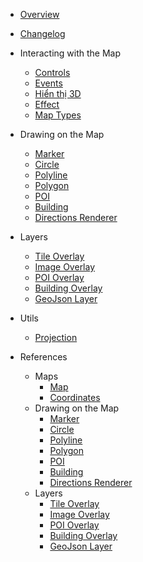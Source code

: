 - [Overview](/ "Map4dMap Android SDK")
- [Changelog](changelog.md)

- Interacting with the Map
  - [Controls](guides/map-controls.md)
  - [Events](guides/map-events.md)
  - [Hiển thị 3D](guides/3d.md)
  - [Effect](guides/map-effects.md)
  - [Map Types](guides/map-types.md)

- Drawing on the Map
  - [Marker](guides/marker.md)
  - [Circle](guides/circle.md)
  - [Polyline](guides/polyline.md)
  - [Polygon](guides/polygon.md)
  - [POI](guides/poi.md)
  - [Building](guides/building.md)
  - [Directions Renderer](guides/directions-renderer.md)

- Layers
  - [Tile Overlay](guides/tile-overlay.md)
  - [Image Overlay](guides/image-overlay.md)
  - [POI Overlay](guides/poi-overlay.md)
  - [Building Overlay](guides/building-overlay.md)
  - [GeoJson Layer](guides/geojson-layer.md)

- Utils
  - [Projection](guides/projection.md)

- References
  - Maps
    - [Map](reference/map.md)
    - [Coordinates](reference/coordinates.md)
  - Drawing on the Map
    - [Marker](reference/marker.md)
    - [Circle](reference/circle.md)
    - [Polyline](reference/polyline.md)
    - [Polygon](reference/polygon.md)
    - [POI](reference/poi.md)
    - [Building](reference/building.md)
    - [Directions Renderer](reference/directions-renderer.md)
  - Layers
    - [Tile Overlay](reference/tile-overlay.md)
    - [Image Overlay](reference/image-overlay.md)
    - [POI Overlay](reference/poi-overlay.md)
    - [Building Overlay](reference/building-overlay.md)
    - [GeoJson Layer](reference/geojson-layer.md)
